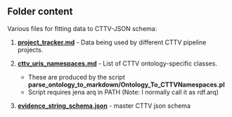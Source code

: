 ## Folder content

Various files for fitting data to CTTV-JSON schema:

1. [**project_tracker.md**](./evidence_codes.md) - Data being used by different CTTV pipeline projects.
1. [**cttv_uris_namespaces.md**](./cttv_uris_namespaces.md) - List of CTTV ontology-specific classes.
	- These are produced by the script **parse_ontology_to_markdown/Ontology_To_CTTVNamespaces.pl**
	- Script requires jena arq in PATH (Note: I normally call it as rdf.arq)

1. [**evidence_string_schema.json**](./evidence_string_schema.json) - master CTTV json schema
